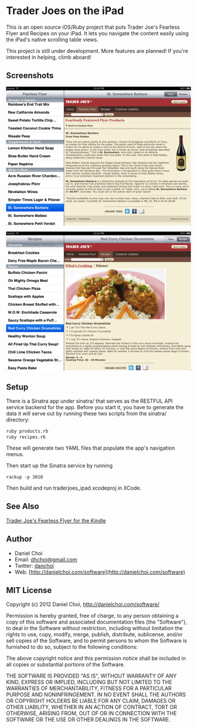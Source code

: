 # Trader Joes on the iPad

This is an open source iOS/Ruby project that puts Trader Joe's Fearless Flyer and
Recipes on your iPad. It lets you navigate the content easily  using the iPad's
native scrolling table views.

This project is still under development. More features are planned! If you're
interested in helping, climb aboard!


## Screenshots

![wine](https://github.com/danchoi/traderjoes-ipad/raw/master/screenshots/wine-sm.png)

![chicken](https://github.com/danchoi/traderjoes-ipad/raw/master/screenshots/chicken-sm.png)

## Setup

There is a Sinatra app under sinatra/ that serves as the RESTFUL API service
backend for the app. Before you start it, you have to generate the data it will
serve out by running these two scripts from the sinatra/ directory:

    ruby products.rb
    ruby recipes.rb

These will generate two YAML files that populate the app's navigation menus. 

Then start up the Sinatra service by running

    rackup -p 3010

Then build and run traderjoes_ipad.xcodeproj in XCode. 


## See Also

[Trader Joe's Fearless Flyer for the Kindle](http://kindlefeeder.com/traderjoes/index.html)

## Author

* Daniel Choi 
* Email: dhchoi@gmail.com  
* Twitter: [danchoi](http://twitter.com/danchoi)
* Web: [http://danielchoi.com/software](http://danielchoi.com/software)

## MIT License

Copyright (c) 2012 Daniel Choi, http://danielchoi.com/software/

Permission is hereby granted, free of charge, to any person obtaining
a copy of this software and associated documentation files (the
"Software"), to deal in the Software without restriction, including
without limitation the rights to use, copy, modify, merge, publish,
distribute, sublicense, and/or sell copies of the Software, and to
permit persons to whom the Software is furnished to do so, subject to
the following conditions:

The above copyright notice and this permission notice shall be
included in all copies or substantial portions of the Software.

THE SOFTWARE IS PROVIDED "AS IS", WITHOUT WARRANTY OF ANY KIND,
EXPRESS OR IMPLIED, INCLUDING BUT NOT LIMITED TO THE WARRANTIES OF
MERCHANTABILITY, FITNESS FOR A PARTICULAR PURPOSE AND
NONINFRINGEMENT. IN NO EVENT SHALL THE AUTHORS OR COPYRIGHT HOLDERS BE
LIABLE FOR ANY CLAIM, DAMAGES OR OTHER LIABILITY, WHETHER IN AN ACTION
OF CONTRACT, TORT OR OTHERWISE, ARISING FROM, OUT OF OR IN CONNECTION
WITH THE SOFTWARE OR THE USE OR OTHER DEALINGS IN THE SOFTWARE.

